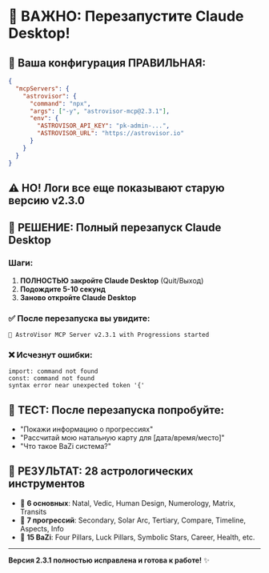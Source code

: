 # 🔄 ВАЖНО: Перезапустите Claude Desktop!

## 🎯 Ваша конфигурация ПРАВИЛЬНАЯ:
```json
{
  "mcpServers": {
    "astrovisor": {
      "command": "npx",
      "args": ["-y", "astrovisor-mcp@2.3.1"],
      "env": {
        "ASTROVISOR_API_KEY": "pk-admin-...",
        "ASTROVISOR_URL": "https://astrovisor.io"
      }
    }
  }
}
```

## ⚠️ НО! Логи все еще показывают старую версию v2.3.0

## 🔄 РЕШЕНИЕ: Полный перезапуск Claude Desktop

### Шаги:
1. **ПОЛНОСТЬЮ закройте Claude Desktop** (Quit/Выход)
2. **Подождите 5-10 секунд**
3. **Заново откройте Claude Desktop**

### ✅ После перезапуска вы увидите:
```
🌟 AstroVisor MCP Server v2.3.1 with Progressions started
```

### ❌ Исчезнут ошибки:
```
import: command not found
const: command not found
syntax error near unexpected token '{'
```

## 🧪 ТЕСТ: После перезапуска попробуйте:
- "Покажи информацию о прогрессиях"
- "Рассчитай мою натальную карту для [дата/время/место]"
- "Что такое BaZi система?"

## 🌟 РЕЗУЛЬТАТ: 28 астрологических инструментов
- 🎯 **6 основных**: Natal, Vedic, Human Design, Numerology, Matrix, Transits
- 🌙 **7 прогрессий**: Secondary, Solar Arc, Tertiary, Compare, Timeline, Aspects, Info
- 🐲 **15 BaZi**: Four Pillars, Luck Pillars, Symbolic Stars, Career, Health, etc.

---
**Версия 2.3.1 полностью исправлена и готова к работе!** ✨
